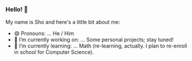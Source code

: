 ### Hello! 👋

My name is Sho and here's a little bit about me:

- 😄 Pronouns: ... He / Him
- 🔭 I’m currently working on: ... Some personal projects; stay tuned!
- 🌱 I’m currently learning: ... Math (re-learning, actually. I plan to re-enroll in school for Computer Science).

<!--
**Mattx2k1/Mattx2k1** is a ✨ _special_ ✨ repository because its `README.md` (this file) appears on your GitHub profile.

Here are some ideas to get you started:

- 🔭 I’m currently working on ...
- 🌱 I’m currently learning ...
- 👯 I’m looking to collaborate on ...
- 🤔 I’m looking for help with ...
- 💬 Ask me about ...
- 📫 How to reach me: ...
- 😄 Pronouns: ...
- ⚡ Fun fact: ...
- 🌱 I’m currently learning: ... Math (re-learning actually. I plan to re-enroll in school for Computer Science.
- 👯 I’m looking to collaborate on: ... Front-End Development Projects and Music
- 💬 Ask me about: ... Making music, Astrology, Pokemon, Digimon
- ⚡ Fun fact: ...  I have three fur babies (cats but I love dogs too!)
-->
<!--
![Matthew Harris LC grad](https://user-images.githubusercontent.com/44537080/175759028-fe1d1d41-c76e-462d-a24c-0e096a1c6e99.jpg)
-->
